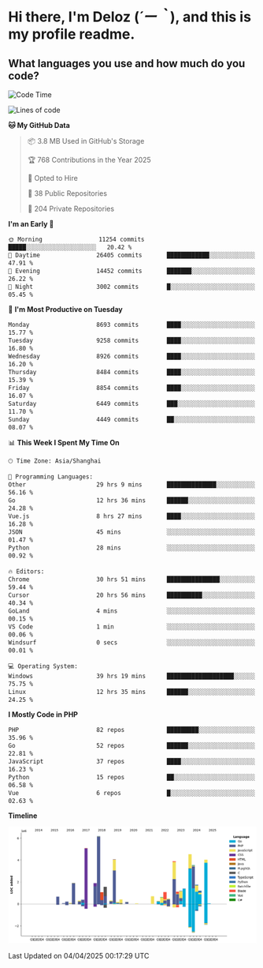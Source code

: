 # **Hi there, I'm Deloz (*´ー｀*), and this is my profile readme.**

## **What languages you use and how much do you code?**

<!--START_SECTION:waka-->
![Code Time](http://img.shields.io/badge/Code%20Time-6%2C063%20hrs%204%20mins-blue)

![Lines of code](https://img.shields.io/badge/From%20Hello%20World%20I%27ve%20Written-50.2%20million%20lines%20of%20code-blue)

**🐱 My GitHub Data** 

> 📦 3.8 MB Used in GitHub's Storage 
 > 
> 🏆 768 Contributions in the Year 2025
 > 
> 💼 Opted to Hire
 > 
> 📜 38 Public Repositories 
 > 
> 🔑 204 Private Repositories 
 > 
**I'm an Early 🐤** 

```text
🌞 Morning                11254 commits       █████░░░░░░░░░░░░░░░░░░░░   20.42 % 
🌆 Daytime                26405 commits       ████████████░░░░░░░░░░░░░   47.91 % 
🌃 Evening                14452 commits       ███████░░░░░░░░░░░░░░░░░░   26.22 % 
🌙 Night                  3002 commits        █░░░░░░░░░░░░░░░░░░░░░░░░   05.45 % 
```
📅 **I'm Most Productive on Tuesday** 

```text
Monday                   8693 commits        ████░░░░░░░░░░░░░░░░░░░░░   15.77 % 
Tuesday                  9258 commits        ████░░░░░░░░░░░░░░░░░░░░░   16.80 % 
Wednesday                8926 commits        ████░░░░░░░░░░░░░░░░░░░░░   16.20 % 
Thursday                 8484 commits        ████░░░░░░░░░░░░░░░░░░░░░   15.39 % 
Friday                   8854 commits        ████░░░░░░░░░░░░░░░░░░░░░   16.07 % 
Saturday                 6449 commits        ███░░░░░░░░░░░░░░░░░░░░░░   11.70 % 
Sunday                   4449 commits        ██░░░░░░░░░░░░░░░░░░░░░░░   08.07 % 
```


📊 **This Week I Spent My Time On** 

```text
🕑︎ Time Zone: Asia/Shanghai

💬 Programming Languages: 
Other                    29 hrs 9 mins       ██████████████░░░░░░░░░░░   56.16 % 
Go                       12 hrs 36 mins      ██████░░░░░░░░░░░░░░░░░░░   24.28 % 
Vue.js                   8 hrs 27 mins       ████░░░░░░░░░░░░░░░░░░░░░   16.28 % 
JSON                     45 mins             ░░░░░░░░░░░░░░░░░░░░░░░░░   01.47 % 
Python                   28 mins             ░░░░░░░░░░░░░░░░░░░░░░░░░   00.92 % 

🔥 Editors: 
Chrome                   30 hrs 51 mins      ███████████████░░░░░░░░░░   59.44 % 
Cursor                   20 hrs 56 mins      ██████████░░░░░░░░░░░░░░░   40.34 % 
GoLand                   4 mins              ░░░░░░░░░░░░░░░░░░░░░░░░░   00.15 % 
VS Code                  1 min               ░░░░░░░░░░░░░░░░░░░░░░░░░   00.06 % 
Windsurf                 0 secs              ░░░░░░░░░░░░░░░░░░░░░░░░░   00.01 % 

💻 Operating System: 
Windows                  39 hrs 19 mins      ███████████████████░░░░░░   75.75 % 
Linux                    12 hrs 35 mins      ██████░░░░░░░░░░░░░░░░░░░   24.25 % 
```

**I Mostly Code in PHP** 

```text
PHP                      82 repos            █████████░░░░░░░░░░░░░░░░   35.96 % 
Go                       52 repos            ██████░░░░░░░░░░░░░░░░░░░   22.81 % 
JavaScript               37 repos            ████░░░░░░░░░░░░░░░░░░░░░   16.23 % 
Python                   15 repos            ██░░░░░░░░░░░░░░░░░░░░░░░   06.58 % 
Vue                      6 repos             █░░░░░░░░░░░░░░░░░░░░░░░░   02.63 % 
```



**Timeline**

![Lines of Code chart](https://raw.githubusercontent.com/deloz/deloz/main/assets/bar_graph.png)


 Last Updated on 04/04/2025 00:17:29 UTC
<!--END_SECTION:waka-->

